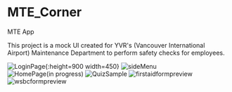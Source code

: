 # MTE_Corner
MTE App

This project is a mock UI created for YVR's (Vancouver International Airport) Maintenance Department to perform safety checks for employees.

![LoginPage](https://user-images.githubusercontent.com/63366277/227668696-3d646e4f-251b-4aa5-acbb-27186ab7cdfd.jpg){:height=900 width=450}
![sideMenu](https://user-images.githubusercontent.com/63366277/227668702-a73088ac-654e-4258-b1c4-4758ecdea8b9.jpg)
![HomePage(in progress)](https://user-images.githubusercontent.com/63366277/227668752-63e4c9e1-c328-4259-afd0-0e6b43112cb8.jpg)
![QuizSample](https://user-images.githubusercontent.com/63366277/227668743-5f323a27-3cd1-4756-b986-9a2d39f22bed.jpg)
![firstaidformpreview](https://user-images.githubusercontent.com/63366277/227668770-a4a72177-0207-4e76-b047-2c8aebb97485.jpg)
![wsbcformpreview](https://user-images.githubusercontent.com/63366277/227668944-9944d9b5-3316-4614-866b-5d5681586dd7.jpg)
